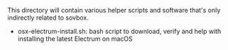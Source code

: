 This directory will contain various helper scripts and software that's only indirectly related to sovbox.

- osx-electrum-install.sh: bash script to download, verify and help with installing the latest Electrum on macOS